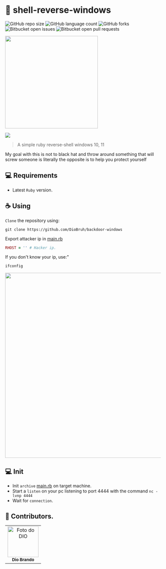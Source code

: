 # 🦑 shell-reverse-windows
 
![GitHub repo size](https://img.shields.io/github/repo-size/DioBruh/backdoor-windows?style=for-the-badge)
![GitHub language count](https://img.shields.io/github/languages/count/DioBruh/backdoor-windows?style=for-the-badge)
![GitHub forks](https://img.shields.io/github/forks/DioBruh/backdoor-windows?style=for-the-badge)
![Bitbucket open issues](https://img.shields.io/bitbucket/issues/DioBruh/backdoor-windows?style=for-the-badge)
![Bitbucket open pull requests](https://img.shields.io/bitbucket/pr-raw/DioBruh/backdoor-windows?style=for-the-badge)
 
<p>
  <img src="https://i.pinimg.com/originals/8d/bb/fc/8dbbfcd986821d26a8c09ace36045c0f.png"width=300px>
</p>

<p>
  <img src="https://camo.githubusercontent.com/7f611eb7fa49f2b2cf006f5164f75e1b4fafd3d967bfe0b00b717d3a10ebd44d/68747470733a2f2f696d672e736869656c64732e696f2f62616467652f527562792d4343333432443f7374796c653d666f722d7468652d6261646765266c6f676f3d72756279266c6f676f436f6c6f723d7768697465"
</p>

> A simple ruby reverse-shell windows 10, 11
  
My goal with this is not to black hat and throw around something that will screw someone is literally the opposite is to help you protect yourself 

## 💻 Requirements
* Latest `Ruby` version.
  
## ☕ Using
`Clone` the repository using:

```
git clone https://github.com/DioBruh/backdoor-windows
```

<span>Export attacker ip in <a href="https://github.com/DioBruh/backdoor-windows/blob/main/main.rb">main.rb</a></span>

```ruby
RHOST = '' # Hacker ip.
```

<span>If you don't know your ip, use:"</span>

```powershell
ifconfig
```
  
<p>
  <img src="https://github.com/DioBruh/reverse-shell/blob/main/images/ifconfig.png" width="600px;">
</p>

## 💻 Init

* Init `archive` <a href="https://github.com/DioBruh/backdoor-windows/blob/main/main.rb">main.rb</a> on target machine.<br>
* Start a `listen` on your pc listening to port 4444 with the command ```nc -lvnp 4444```
* Wait for `connection`.

## 🤝 Contributors.
<table>
    <td align="center">
      <a href="https://github.com/DioBruh/">
        <img src="https://avatars.githubusercontent.com/u/87872423?v=4" width="100px;" alt="Foto do DIO"/><br>
        <sub>
          <b>Dio Brando</b>
        </sub>
      </a>
    </td>
  </tr>
</table>
